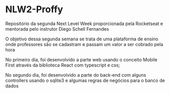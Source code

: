 # NLW2-Proffy 

Repositório da segunda Next Level Week proporcionada pela Rocketseat e mentorada pelo instrutor Diego Schell Fernandes

O objetivo dessa segunda semana se trata de uma plataforma de ensino onde professores são se cadastram e passam um valor a ser cobrado pela hora

No primeiro dia, foi desenvolvido a parte web usando o conceito Mobile First através da biblioteca React com typescript e css;

No segundo dia, foi desenvolvido a parte do back-end com alguns controllers usando o sqlite3 e algumas regras de negócios para o banco de dados